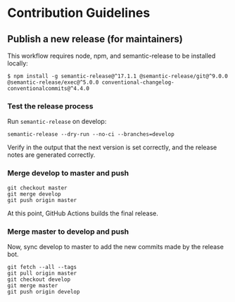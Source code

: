 # Contribution Guidelines

## Publish a new release (for maintainers)

This workflow requires node, npm, and semantic-release to be installed locally:

```
$ npm install -g semantic-release@^17.1.1 @semantic-release/git@^9.0.0 @semantic-release/exec@^5.0.0 conventional-changelog-conventionalcommits@^4.4.0
```

### Test the release process

Run `semantic-release` on develop:

```
semantic-release --dry-run --no-ci --branches=develop
```

Verify in the output that the next version is set correctly, and the release notes are generated correctly.

### Merge develop to master and push

```
git checkout master
git merge develop
git push origin master
```

At this point, GitHub Actions builds the final release.

### Merge master to develop and push

Now, sync develop to master to add the new commits made by the release bot.

```
git fetch --all --tags
git pull origin master
git checkout develop
git merge master
git push origin develop
```
